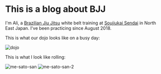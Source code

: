 # This is a blog about BJJ

I'm Ali, a [Brazilian Jiu Jitsu][en-bjj] white belt training at [Soujiukai Sendai][sjk] in North East Japan. I've been practicing since August 2018.

This is what our dojo looks like on a busy day:

![dojo](/dojo.jpg)

This is what I look like rolling:

![me-sato-san](/me-sato-san.jpg)
![me-sato-san-2](/me-sato-san-2.jpg)


[en-bjj]: https://en.wikipedia.org/wiki/Brazilian_jiu-jitsu
[sjk]: https://soujiukai.jimdo.com/


